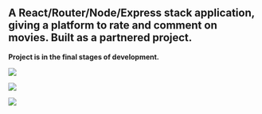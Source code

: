 ## A React/Router/Node/Express stack application, giving a platform to rate and comment on movies. Built as a partnered project.

**Project is in the final stages of development.**

![](https://media.giphy.com/media/fUjp3cq9gW0bmRDmQ6/giphy.gif)

![](https://media.giphy.com/media/Ma0KBsi1ViUFUyCCAt/giphy.gif)

![](https://media.giphy.com/media/ZdUXsZsfHAFrvBkm1g/giphy.gif)

